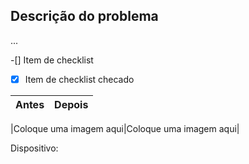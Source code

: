 ## Descrição do problema

...

-[] Item de checklist
-[x] Item de checklist checado

|Antes|Depois|
|---|---|

|Coloque uma imagem aqui|Coloque uma imagem aqui|


Dispositivo: 



